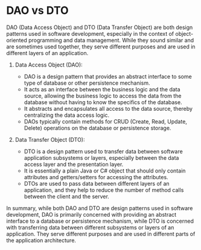 # DAO vs DTO

DAO (Data Access Object) and DTO (Data Transfer Object) are both design patterns used in software development, especially in the context of object-oriented programming and data management. While they sound similar and are sometimes used together, they serve different purposes and are used in different layers of an application.

1. Data Access Object (DAO):

   - DAO is a design pattern that provides an abstract interface to some type of database or other persistence mechanism.
   - It acts as an interface between the business logic and the data source, allowing the business logic to access the data from the database without having to know the specifics of the database.
   - It abstracts and encapsulates all access to the data source, thereby centralizing the data access logic.
   - DAOs typically contain methods for CRUD (Create, Read, Update, Delete) operations on the database or persistence storage.

2. Data Transfer Object (DTO):
   - DTO is a design pattern used to transfer data between software application subsystems or layers, especially between the data access layer and the presentation layer.
   - It is essentially a plain Java or C# object that should only contain attributes and getters/setters for accessing the attributes.
   - DTOs are used to pass data between different layers of an application, and they help to reduce the number of method calls between the client and the server.

In summary, while both DAO and DTO are design patterns used in software development, DAO is primarily concerned with providing an abstract interface to a database or persistence mechanism, while DTO is concerned with transferring data between different subsystems or layers of an application. They serve different purposes and are used in different parts of the application architecture.
